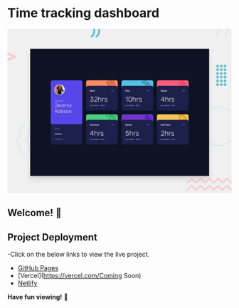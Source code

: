 # Time tracking dashboard

![Design preview for the Time tracking dashboard coding challenge](./design/desktop-preview.jpg)

## Welcome! 👋


## Project Deployment

-Click on the below links to view the live project.

- [GitHub Pages](https://njuguna-johnbrian.github.io/Time-Tracking-Dashboard-UI.github.io/)
- [Vercel](https://vercel.com/Coming Soon)
- [Netlify](https://timetrackingdashboardui.netlify.app/)

**Have fun viewing!** 🚀

